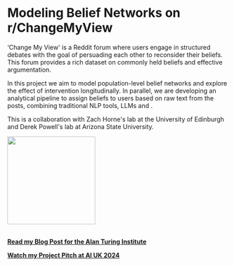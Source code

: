 # Modeling Belief Networks on r/ChangeMyView
‘Change My View' is a Reddit forum where users engage in structured debates with the goal of persuading each other to reconsider their beliefs. This forum provides a rich dataset on commonly held beliefs and effective argumentation.

In this project we aim to model population-level belief networks and explore the effect of intervention longitudinally. In parallel, we are developing an analytical pipeline to assign beliefs to users based on raw text from the posts, combining traditional NLP tools, LLMs and .

This is a collaboration with Zach Horne's lab at the University of Edinburgh and Derek Powell's lab at Arizona State University.
<br>

<img src="https://i.ibb.co/ZJ4mZyH/aiuk24-photography-091.jpg" height="200">
<br>

<br>

**[<i class="fa-solid fa-up-right-from-square"></i> Read my Blog Post for the Alan Turing Institute](https://www.turing.ac.uk/blog/facts-dont-change-minds-and-theres-data-prove-it)**

**[<i class="fa-brands fa-edge"></i> Watch my Project Pitch at AI UK 2024](https://www.youtube.com/watch?time_continue=1&v=fei9SSxCUm8&embeds_referring_euri=https%3A%2F%2Fwww.turing.ac.uk%2F&source_ve_path=Mjg2NjY)**
